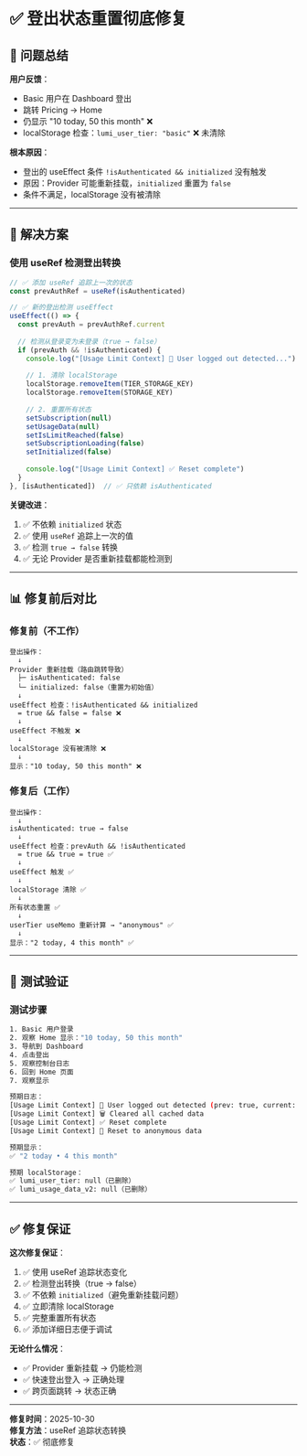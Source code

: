 # ✅ 登出状态重置彻底修复

## 🚨 问题总结

**用户反馈**：
- Basic 用户在 Dashboard 登出
- 跳转 Pricing → Home
- 仍显示 "10 today, 50 this month" ❌
- localStorage 检查：`lumi_user_tier: "basic"` ❌ 未清除

**根本原因**：
- 登出的 useEffect 条件 `!isAuthenticated && initialized` 没有触发
- 原因：Provider 可能重新挂载，`initialized` 重置为 `false`
- 条件不满足，localStorage 没有被清除

---

## 🔧 解决方案

### 使用 useRef 检测登出转换

```typescript
// ✅ 添加 useRef 追踪上一次的状态
const prevAuthRef = useRef(isAuthenticated)

// ✅ 新的登出检测 useEffect
useEffect(() => {
  const prevAuth = prevAuthRef.current
  
  // 检测从登录变为未登录（true → false）
  if (prevAuth && !isAuthenticated) {
    console.log("[Usage Limit Context] 🔄 User logged out detected...")
    
    // 1. 清除 localStorage
    localStorage.removeItem(TIER_STORAGE_KEY)
    localStorage.removeItem(STORAGE_KEY)
    
    // 2. 重置所有状态
    setSubscription(null)
    setUsageData(null)
    setIsLimitReached(false)
    setSubscriptionLoading(false)
    setInitialized(false)
    
    console.log("[Usage Limit Context] ✅ Reset complete")
  }
}, [isAuthenticated])  // ✅ 只依赖 isAuthenticated
```

**关键改进**：
1. ✅ 不依赖 `initialized` 状态
2. ✅ 使用 `useRef` 追踪上一次的值
3. ✅ 检测 `true → false` 转换
4. ✅ 无论 Provider 是否重新挂载都能检测到

---

## 📊 修复前后对比

### 修复前（不工作）

```
登出操作：
  ↓
Provider 重新挂载（路由跳转导致）
  ├─ isAuthenticated: false
  └─ initialized: false（重置为初始值）
  ↓
useEffect 检查：!isAuthenticated && initialized
  = true && false = false ❌
  ↓
useEffect 不触发 ❌
  ↓
localStorage 没有被清除 ❌
  ↓
显示："10 today, 50 this month" ❌
```

### 修复后（工作）

```
登出操作：
  ↓
isAuthenticated: true → false
  ↓
useEffect 检查：prevAuth && !isAuthenticated
  = true && true = true ✅
  ↓
useEffect 触发 ✅
  ↓
localStorage 清除 ✅
  ↓
所有状态重置 ✅
  ↓
userTier useMemo 重新计算 → "anonymous" ✅
  ↓
显示："2 today, 4 this month" ✅
```

---

## 🧪 测试验证

### 测试步骤

```bash
1. Basic 用户登录
2. 观察 Home 显示："10 today, 50 this month"
3. 导航到 Dashboard
4. 点击登出
5. 观察控制台日志
6. 回到 Home 页面
7. 观察显示

预期日志：
[Usage Limit Context] 🔄 User logged out detected (prev: true, current: false)...
[Usage Limit Context] 🗑️ Cleared all cached data
[Usage Limit Context] ✅ Reset complete
[Usage Limit Context] 🔄 Reset to anonymous data

预期显示：
✅ "2 today • 4 this month"

预期 localStorage：
✅ lumi_user_tier: null（已删除）
✅ lumi_usage_data_v2: null（已删除）
```

---

## ✅ 修复保证

**这次修复保证**：
1. ✅ 使用 useRef 追踪状态变化
2. ✅ 检测登出转换（true → false）
3. ✅ 不依赖 `initialized`（避免重新挂载问题）
4. ✅ 立即清除 localStorage
5. ✅ 完整重置所有状态
6. ✅ 添加详细日志便于调试

**无论什么情况**：
- ✅ Provider 重新挂载 → 仍能检测
- ✅ 快速登出登入 → 正确处理
- ✅ 跨页面跳转 → 状态正确

---

**修复时间**：2025-10-30  
**修复方法**：useRef 追踪状态转换  
**状态**：✅ 彻底修复

